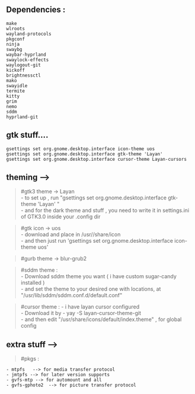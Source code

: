 
## Dependencies :

	make   
	wlroots   
  	wayland-protocols   
  	pkgconf    
  	ninja   
  	swaybg    
  	waybar-hyprland   
  	swaylock-effects   
  	waylogout-git  
  	kickoff  
  	brightnessctl  
  	mako  
  	swayidle  
  	termite  
  	kitty  
  	grim 
  	nemo   
  	sddm
  	hyprland-git 



## gtk stuff....  

	gsettings set org.gnome.desktop.interface icon-theme uos  
	gsettings set org.gnome.desktop.interface gtk-theme 'Layan'  
	gsettings set org.gnome.desktop.interface cursor-theme Layan-cursors  


## theming -->
  
  > #gtk3 theme -> Layan  
	- to set up , run "gsettings set org.gnome.desktop.interface gtk-theme 'Layan' "   
	- and for the dark theme and stuff , you need to write it in settings.ini of GTK3.0          inside your .config dir   
  
  > #gtk icon -> uos  
	- download and place in /usr//share/icon   
	- and then just run 'gsettings set org.gnome.desktop.interface icon-theme uos'   
  
  > #gurb theme -> blur-grub2    
  
  > #sddm theme :  
	- Download sddm theme you want ( i have custom sugar-candy installed )   
	- and set the theme to your desired one with locations, at "/usr/lib/sddm/sddm.conf.d/default.conf"   
  
  > #cursor theme :
	- i have layan cursor configured  
	- Download it by - yay -S layan-cursor-theme-git  
	- and then edit "/usr/share/icons/default/index.theme" , for global config  




## extra stuff -->  
    
  > #pkgs :  
	
	- mtpfs   --> for media transfer protocol  
	- jmtpfs --> for later version supports  
	- gvfs-mtp --> for automount and all  
	- gvfs-gphoto2  --> for picture transfer protocol  


	
